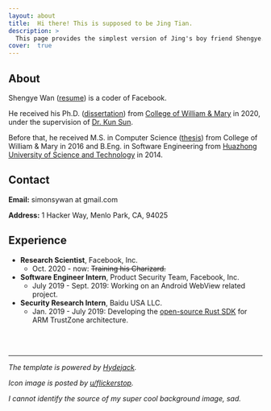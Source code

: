 ```yaml
---
layout: about
title:  Hi there! This is supposed to be Jing Tian.
description: >
  This page provides the simplest version of Jing's boy friend Shengye.
cover:  true
---
```


## About
Shengye Wan ([resume][resume]) is a coder of Facebook. 

He received his Ph.D. ([dissertation][dissertation]) from [College of William & Mary][wm] in 2020, under the supervision of [Dr. Kun Sun][professor]. 

Before that, he received M.S. in Computer Science ([thesis][thesis]) from College of William & Mary in 2016 and B.Eng. in Software Engineering from [Huazhong University of Science and Technology][hust] in 2014.

[resume]: ./assets/Resume_Shengye.pdf
[dissertation]: https://scholarworks.wm.edu/cgi/viewcontent.cgi?article=7077&context=etd
[thesis]: https://scholarworks.wm.edu/cgi/viewcontent.cgi?article=1039&context=etd
[professor]: http://csis.gmu.edu/ksun/
[wm]: http://www.wm.edu/
[hust]: http://english.hust.edu.cn/

## Contact
**Email:** simonsywan at gmail.com

**Address:** 1 Hacker Way, Menlo Park, CA, 94025

## Experience
* **Research Scientist**, Facebook, Inc. 
  * Oct. 2020 - now: ~~Training his Charizard.~~
* **Software Engineer Intern**, Product Security Team, Facebook, Inc.  
  * July 2019 - Sept. 2019: Working on an Android WebView related project. 
* **Security Research Intern**, Baidu USA LLC.
  * Jan. 2019 - July 2019: Developing the [open-source Rust SDK](https://github.com/mesalock-linux/rust-optee-trustzone-sdk) for ARM TrustZone architecture. 

<br>
<br>

---
*The template is powered by [Hydejack](https://hydejack.com/).*

*Icon image is posted by [u/flickerstop](https://www.reddit.com/r/pokemon/comments/2twnos/modern_background_images_of_user_requests_batch_2/).*

*I cannot identify the source of my super cool background image, sad.*

